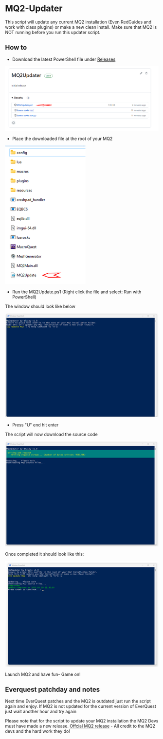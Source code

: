 # MQ2-Updater
This script will update any current MQ2 installation (Even RedGuides and work with class plugins) or make a new clean install.
Make sure that MQ2 is NOT running before you run this updater script.
## How to
- Download the latest PowerShell file under [Releases](https://github.com/Zoh63392187/MQ2-Updater/releases/)

![image](Assets/howto5.png)

- Place the downloaded file at the root of your MQ2

![image](Assets/howto1.png)

- Run the MQ2Update.ps1 (Right click the file and select: Run with PowerShell)

The window should look like below

![image](Assets/howto2.png)

- Press "U" end hit enter

The script will now download the source code

![image](Assets/howto3.png)

Once completed it should look like this:

![image](Assets/howto4.png)

Launch MQ2 and have fun- Game on!

## Everquest patchday and notes

Next time EverQuest patches and the MQ2 is outdated just run the script again and enjoy.
If MQ2 is not updated for the current version of EverQuest just wait another hour and try again

Please note that for the script to update your MQ2 installation the MQ2 Devs must have made a new release.
[Offcial MQ2 release](https://github.com/macroquest/macroquest/releases/) - All credit to the MQ2 devs and the hard work they do!